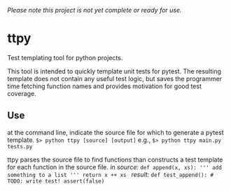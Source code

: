 *Please note this project is not yet complete or ready for use.*

# ttpy
Test templating tool for python projects.

This tool is intended to quickly template unit tests for pytest. The resulting template does not contain any useful test logic, but saves the programmer time fetching function names and provides motivation for good test coverage.

## Use

at the command line, indicate the source file for which to generate a pytest template.
`$> python ttpy [source] [output]`
e.g.,
`$> python ttpy main.py tests.py`

ttpy parses the source file to find functions than constructs a test template for each function in the source file.
*in source:*
    `def append(x, xs):
        ''' add something to a list '''
        return x ++ xs
    `
*result:*
    `def test_append():
        # TODO: write test!
        assert(false)
    `

